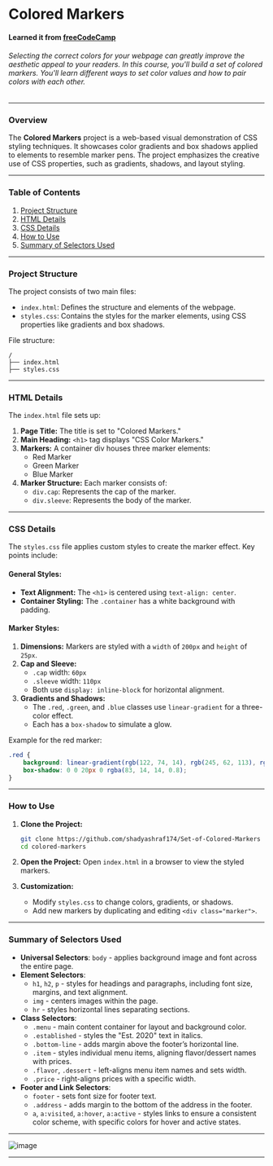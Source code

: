 

# **Colored Markers**
#### Learned it from [freeCodeCamp](https://www.freecodecamp.org/)
###### Selecting the correct colors for your webpage can greatly improve the aesthetic appeal to your readers. In this course, you'll build a set of colored markers. You'll learn different ways to set color values and how to pair colors with each other.
---
### **Overview**
The **Colored Markers** project is a web-based visual demonstration of CSS styling techniques. It showcases color gradients and box shadows applied to elements to resemble marker pens. The project emphasizes the creative use of CSS properties, such as gradients, shadows, and layout styling.

---

### **Table of Contents**
1. [Project Structure](#project-structure)
2. [HTML Details](#html-details)
3. [CSS Details](#css-details)
4. [How to Use](#how-to-use)
5. [Summary of Selectors Used](#Summary-of-Selectors-Used)

---

### **Project Structure**
The project consists of two main files:
- `index.html`: Defines the structure and elements of the webpage.
- `styles.css`: Contains the styles for the marker elements, using CSS properties like gradients and box shadows.

File structure:
```
/
├── index.html
├── styles.css
```

---

### **HTML Details**
The `index.html` file sets up:
1. **Page Title:** The title is set to "Colored Markers."
2. **Main Heading:** `<h1>` tag displays "CSS Color Markers."
3. **Markers:** A container div houses three marker elements:
    - Red Marker
    - Green Marker
    - Blue Marker
4. **Marker Structure:** Each marker consists of:
    - `div.cap`: Represents the cap of the marker.
    - `div.sleeve`: Represents the body of the marker.

---

### **CSS Details**
The `styles.css` file applies custom styles to create the marker effect. Key points include:

#### General Styles:
- **Text Alignment:** The `<h1>` is centered using `text-align: center`.
- **Container Styling:** The `.container` has a white background with padding.

#### Marker Styles:
1. **Dimensions:** Markers are styled with a `width` of `200px` and `height` of `25px`.
2. **Cap and Sleeve:**
   - `.cap` width: `60px`
   - `.sleeve` width: `110px`
   - Both use `display: inline-block` for horizontal alignment.
3. **Gradients and Shadows:**
   - The `.red`, `.green`, and `.blue` classes use `linear-gradient` for a three-color effect.
   - Each has a `box-shadow` to simulate a glow.

Example for the red marker:
```css
.red {
    background: linear-gradient(rgb(122, 74, 14), rgb(245, 62, 113), rgb(162, 27, 27));
    box-shadow: 0 0 20px 0 rgba(83, 14, 14, 0.8);
}
```

---

### **How to Use**
1. **Clone the Project:**
   ```bash
   git clone https://github.com/shadyashraf174/Set-of-Colored-Markers
   cd colored-markers
   ```
2. **Open the Project:**
   Open `index.html` in a browser to view the styled markers.

3. **Customization:**
   - Modify `styles.css` to change colors, gradients, or shadows.
   - Add new markers by duplicating and editing `<div class="marker">`.

---

### **Summary of Selectors Used**

- **Universal Selectors**: `body` - applies background image and font across the entire page.
- **Element Selectors**:
  - `h1`, `h2`, `p` - styles for headings and paragraphs, including font size, margins, and text alignment.
  - `img` - centers images within the page.
  - `hr` - styles horizontal lines separating sections.
- **Class Selectors**:
  - `.menu` - main content container for layout and background color.
  - `.established` - styles the "Est. 2020" text in italics.
  - `.bottom-line` - adds margin above the footer’s horizontal line.
  - `.item` - styles individual menu items, aligning flavor/dessert names with prices.
  - `.flavor`, `.dessert` - left-aligns menu item names and sets width.
  - `.price` - right-aligns prices with a specific width.
- **Footer and Link Selectors**:
  - `footer` - sets font size for footer text.
  - `.address` - adds margin to the bottom of the address in the footer.
  - `a`, `a:visited`, `a:hover`, `a:active` - styles links to ensure a consistent color scheme, with specific colors for hover and active states.
---

![image](https://github.com/user-attachments/assets/1853fabf-7549-4d26-8f08-566009605e0a)

---
